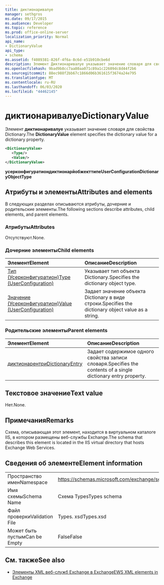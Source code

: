 ```yaml
---
title: диктионаривалуе
manager: sethgros
ms.date: 09/17/2015
ms.audience: Developer
ms.topic: reference
ms.prod: office-online-server
localization_priority: Normal
api_name:
- DictionaryValue
api_type:
- schema
ms.assetid: f4089381-826f-4f6a-8c6d-e51b910cbe6d
description: Элемент Диктионаривалуе указывает значение словаря для свойства Dictionary.
ms.openlocfilehash: 9bad9b8cc7aa80aa071c89a1c22609dc8d44f2b6
ms.sourcegitcommit: 88ec988f2bb67c1866d06b361615f3674a24e795
ms.translationtype: MT
ms.contentlocale: ru-RU
ms.lasthandoff: 06/03/2020
ms.locfileid: "44462145"
---
```

# <a name="dictionaryvalue"></a><span data-ttu-id="9e319-103">диктионаривалуе</span><span class="sxs-lookup"><span data-stu-id="9e319-103">DictionaryValue</span></span>

<span data-ttu-id="9e319-104">Элемент **диктионаривалуе** указывает значение словаря для свойства Dictionary.</span><span class="sxs-lookup"><span data-stu-id="9e319-104">The **DictionaryValue** element specifies the dictionary value for a dictionary property.</span></span> 
  
```xml
<DictionaryValue>
   <Type/>
   <Value/>
</DictionaryValue>
```

 <span data-ttu-id="9e319-105">**усерконфигуратиондиктионарйобжекттипе**</span><span class="sxs-lookup"><span data-stu-id="9e319-105">**UserConfigurationDictionaryObjectType**</span></span>
## <a name="attributes-and-elements"></a><span data-ttu-id="9e319-106">Атрибуты и элементы</span><span class="sxs-lookup"><span data-stu-id="9e319-106">Attributes and elements</span></span>

<span data-ttu-id="9e319-107">В следующих разделах описываются атрибуты, дочерние и родительские элементы.</span><span class="sxs-lookup"><span data-stu-id="9e319-107">The following sections describe attributes, child elements, and parent elements.</span></span>
  
### <a name="attributes"></a><span data-ttu-id="9e319-108">Атрибуты</span><span class="sxs-lookup"><span data-stu-id="9e319-108">Attributes</span></span>

<span data-ttu-id="9e319-109">Отсутствуют.</span><span class="sxs-lookup"><span data-stu-id="9e319-109">None.</span></span>
  
### <a name="child-elements"></a><span data-ttu-id="9e319-110">Дочерние элементы</span><span class="sxs-lookup"><span data-stu-id="9e319-110">Child elements</span></span>

|<span data-ttu-id="9e319-111">**Элемент**</span><span class="sxs-lookup"><span data-stu-id="9e319-111">**Element**</span></span>|<span data-ttu-id="9e319-112">**Описание**</span><span class="sxs-lookup"><span data-stu-id="9e319-112">**Description**</span></span>|
|:-----|:-----|
|[<span data-ttu-id="9e319-113">Тип (Усерконфигуратион)</span><span class="sxs-lookup"><span data-stu-id="9e319-113">Type (UserConfiguration)</span></span>](type-userconfiguration.md) <br/> |<span data-ttu-id="9e319-114">Указывает тип объекта Dictionary.</span><span class="sxs-lookup"><span data-stu-id="9e319-114">Specifies the dictionary object type.</span></span>  <br/> |
|[<span data-ttu-id="9e319-115">Значение (Усерконфигуратион)</span><span class="sxs-lookup"><span data-stu-id="9e319-115">Value (UserConfiguration)</span></span>](value-userconfiguration.md) <br/> |<span data-ttu-id="9e319-116">Задает значение объекта Dictionary в виде строки.</span><span class="sxs-lookup"><span data-stu-id="9e319-116">Specifies the dictionary object value as a string.</span></span>  <br/> |
   
### <a name="parent-elements"></a><span data-ttu-id="9e319-117">Родительские элементы</span><span class="sxs-lookup"><span data-stu-id="9e319-117">Parent elements</span></span>

|<span data-ttu-id="9e319-118">**Элемент**</span><span class="sxs-lookup"><span data-stu-id="9e319-118">**Element**</span></span>|<span data-ttu-id="9e319-119">**Описание**</span><span class="sxs-lookup"><span data-stu-id="9e319-119">**Description**</span></span>|
|:-----|:-----|
|[<span data-ttu-id="9e319-120">диктионарентри</span><span class="sxs-lookup"><span data-stu-id="9e319-120">DictionaryEntry</span></span>](dictionaryentry.md) <br/> |<span data-ttu-id="9e319-121">Задает содержимое одного свойства записи словаря.</span><span class="sxs-lookup"><span data-stu-id="9e319-121">Specifies the contents of a single dictionary entry property.</span></span>  <br/> |
   
## <a name="text-value"></a><span data-ttu-id="9e319-122">Текстовое значение</span><span class="sxs-lookup"><span data-stu-id="9e319-122">Text value</span></span>

<span data-ttu-id="9e319-123">Нет.</span><span class="sxs-lookup"><span data-stu-id="9e319-123">None.</span></span>
  
## <a name="remarks"></a><span data-ttu-id="9e319-124">Примечания</span><span class="sxs-lookup"><span data-stu-id="9e319-124">Remarks</span></span>

<span data-ttu-id="9e319-125">Схема, описывающая этот элемент, находится в виртуальном каталоге IIS, в котором размещены веб-службы Exchange.</span><span class="sxs-lookup"><span data-stu-id="9e319-125">The schema that describes this element is located in the IIS virtual directory that hosts Exchange Web Services.</span></span>
  
## <a name="element-information"></a><span data-ttu-id="9e319-126">Сведения об элементе</span><span class="sxs-lookup"><span data-stu-id="9e319-126">Element information</span></span>

|||
|:-----|:-----|
|<span data-ttu-id="9e319-127">Пространство имен</span><span class="sxs-lookup"><span data-stu-id="9e319-127">Namespace</span></span>  <br/> |https://schemas.microsoft.com/exchange/services/2006/types  <br/> |
|<span data-ttu-id="9e319-128">Имя схемы</span><span class="sxs-lookup"><span data-stu-id="9e319-128">Schema Name</span></span>  <br/> |<span data-ttu-id="9e319-129">Схема Types</span><span class="sxs-lookup"><span data-stu-id="9e319-129">Types schema</span></span>  <br/> |
|<span data-ttu-id="9e319-130">Файл проверки</span><span class="sxs-lookup"><span data-stu-id="9e319-130">Validation File</span></span>  <br/> |<span data-ttu-id="9e319-131">Types. xsd</span><span class="sxs-lookup"><span data-stu-id="9e319-131">Types.xsd</span></span>  <br/> |
|<span data-ttu-id="9e319-132">Может быть пустым</span><span class="sxs-lookup"><span data-stu-id="9e319-132">Can be Empty</span></span>  <br/> |<span data-ttu-id="9e319-133">False</span><span class="sxs-lookup"><span data-stu-id="9e319-133">False</span></span>  <br/> |
   
## <a name="see-also"></a><span data-ttu-id="9e319-134">См. также</span><span class="sxs-lookup"><span data-stu-id="9e319-134">See also</span></span>

- [<span data-ttu-id="9e319-135">Элементы XML веб-служб Exchange в Exchange</span><span class="sxs-lookup"><span data-stu-id="9e319-135">EWS XML elements in Exchange</span></span>](ews-xml-elements-in-exchange.md)

